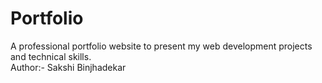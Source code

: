 # Portfolio
A professional portfolio website to present my web development projects and technical skills.
<br>
Author:- Sakshi Binjhadekar
